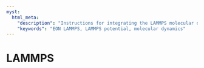 ```yaml
---
myst:
  html_meta:
    "description": "Instructions for integrating the LAMMPS molecular dynamics simulator with EON."
    "keywords": "EON LAMMPS, LAMMPS potential, molecular dynamics"
---
```


# LAMMPS
